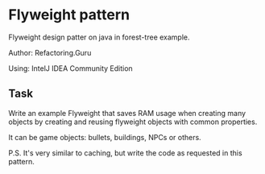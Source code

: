 # Flyweight pattern
Flyweight design patter on java in forest-tree example.

Author: Refactoring.Guru

Using: IntelJ IDEA Community Edition

## Task
Write an example Flyweight that saves RAM usage when creating many objects by creating and reusing flyweight objects with common properties.

It can be game objects: bullets, buildings, NPCs or others.

P.S. It's very similar to caching, but write the code as requested in this pattern.
